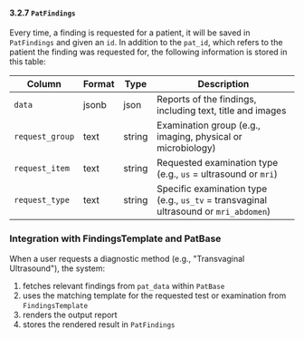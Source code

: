 #### 3.2.7 `PatFindings` 

Every time, a finding is requested for a patient, it will be saved in `PatFindings` and given an `id`. In addition to the `pat_id`, which refers to the patient the finding was requested for, the following information is stored in this table:

| Column     | Format | Type   | Description                                                              |
|------------|--------|--------|--------------------------------------------------------------------------|
| `data`    | jsonb | json | Reports of the findings, including text, title and images                    |
| `request_group`   | text   | string | Examination group (e.g., imaging, physical or microbiology)       |
| `request_item`  | text   | string   | Requested examination type (e.g., `us` = ultrasound or `mri`)     | 
| `request_type`  | text   | string   | Specific examination type (e.g., `us_tv` = transvaginal ultrasound or `mri_abdomen`)| 

### Integration with FindingsTemplate and PatBase
When a user requests a diagnostic method (e.g., "Transvaginal Ultrasound"), the system:
1. fetches relevant findings from `pat_data` within `PatBase`
2. uses the matching template for the requested test or examination from `FindingsTemplate`
3. renders the output report
4. stores the rendered result in `PatFindings`
